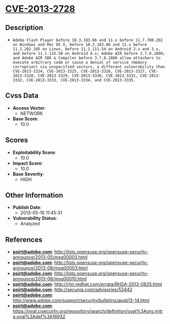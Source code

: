 
# [CVE-2013-2728](http://lists.opensuse.org/opensuse-security-announce/2013-05/msg00003.html)

## Description

- `Adobe Flash Player before 10.3.183.86 and 11.x before 11.7.700.202 on Windows and Mac OS X, before 10.3.183.86 and 11.x before 11.2.202.285 on Linux, before 11.1.111.54 on Android 2.x and 3.x, and before 11.1.115.58 on Android 4.x; Adobe AIR before 3.7.0.1860; and Adobe AIR SDK & Compiler before 3.7.0.1860 allow attackers to execute arbitrary code or cause a denial of service (memory corruption) via unspecified vectors, a different vulnerability than CVE-2013-3324, CVE-2013-3325, CVE-2013-3326, CVE-2013-3327, CVE-2013-3328, CVE-2013-3329, CVE-2013-3330, CVE-2013-3331, CVE-2013-3332, CVE-2013-3333, CVE-2013-3334, and CVE-2013-3335.`

## Cvss Data

- **Access Vector**:
  - NETWORK
- **Base Score**:
  - 10.0

## Scores

- **Exploitability Score**:
  - 10.0
- **Impact Score**:
  - 10.0
- **Base Severity**:
  - HIGH

## Other Information

- **Publish Date**:
  - 2013-05-16 11:45:31
- **Vulnerability Status**:
  - Analyzed

## References

- **psirt@adobe.com**: http://lists.opensuse.org/opensuse-security-announce/2013-05/msg00003.html
- **psirt@adobe.com**: http://lists.opensuse.org/opensuse-security-announce/2013-06/msg00003.html
- **psirt@adobe.com**: http://lists.opensuse.org/opensuse-security-announce/2013-06/msg00010.html
- **psirt@adobe.com**: http://rhn.redhat.com/errata/RHSA-2013-0825.html
- **psirt@adobe.com**: http://secunia.com/advisories/53442
- **psirt@adobe.com**: http://www.adobe.com/support/security/bulletins/apsb13-14.html
- **psirt@adobe.com**: https://oval.cisecurity.org/repository/search/definition/oval%3Aorg.mitre.oval%3Adef%3A16932
